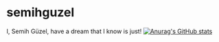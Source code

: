 # semihguzel
I, Semih Güzel, have a dream that I know is just!
[![Anurag's GitHub stats](https://github-readme-stats.vercel.app/api?username=semihguezel)](https://github.com/anuraghazra/github-readme-stats)
